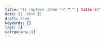 ```yaml
---
title: "{{ replace .Name "-" " " | title }}"
date: {{ .Date }}
draft: true
keywords: []
tags: []
categories: []
---
```


